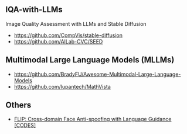 ## IQA-with-LLMs
Image Quality Assessment with LLMs and Stable Diffusion

- https://github.com/CompVis/stable-diffusion
- https://github.com/AILab-CVC/SEED

## Multimodal Large Language Models (MLLMs)

- https://github.com/BradyFU/Awesome-Multimodal-Large-Language-Models
- https://github.com/lupantech/MathVista

## Others

- [FLIP: Cross-domain Face Anti-spoofing with Language Guidance](https://openaccess.thecvf.com/content/ICCV2023/papers/Srivatsan_FLIP_Cross-domain_Face_Anti-spoofing_with_Language_Guidance_ICCV_2023_paper.pdf) [[CODES]](https://github.com/koushiksrivats/FLIP)
